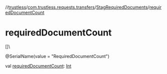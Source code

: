 //[trustless](../../../index.md)/[com.trustless.requests.transfers](../index.md)/[StagRequiredDocuments](index.md)/[requiredDocumentCount](required-document-count.md)

# requiredDocumentCount

[]\

@SerialName(value = &quot;RequiredDocumentCount&quot;)

val [requiredDocumentCount](required-document-count.md): [Int](https://kotlinlang.org/api/latest/jvm/stdlib/kotlin/-int/index.html)
